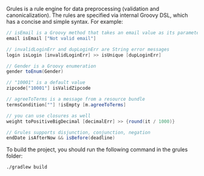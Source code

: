 Grules is a rule engine for data preprocessing (validation and canonicalization). The rules are specified via internal Groovy DSL, which has a concise and simple syntax. For example:

```java
// isEmail is a Groovy method that takes an email value as its parameter
email isEmail ["Not valid email"]

// invalidLoginErr and dupLoginErr are String error messages
login isLogin [invalidLoginErr] >> isUnique [dupLoginErr] 

// Gender is a Groovy enumeration
gender toEnum(Gender) 

// "10001" is a default value
zipcode["10001"] isValidZipcode 

// agreeToTerms is a message from a resource bundle
termsCondition[""] !isEmpty [m.agreeToTerms] 

// you can use closures as well
weight toPositiveBigDecimal [decimalErr] >> {round(it / 1000)} 

// Grules supports disjunction, conjunction, negation
endDate isAfterNow && isBefore(deadline)
```

To build the project, you should run the following command in the grules folder:

    ./gradlew build
